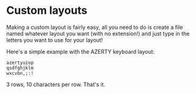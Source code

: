 # Custom layouts

Making a custom layout is fairly easy, all you need to do is create a file named whatever layout you want (with no extension!) and just type in the letters you want to use for your layout!

Here's a simple example with the AZERTY keyboard layout:
```
azertyuiop
qsdfghjklm
wxcvbn,;:!
```

3 rows, 10 characters per row. That's it.